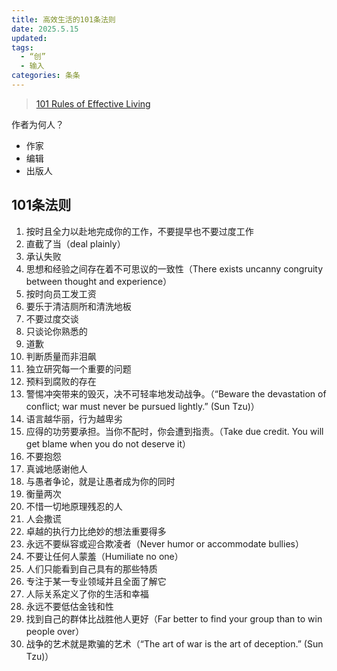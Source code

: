 ```yaml
---
title: 高效生活的101条法则
date: 2025.5.15
updated:
tags:
  - “创”
  - 输入
categories: 条条
---
```


> [101 Rules of Effective Living](https://mitchhorowitz.substack.com/p/101-rules-of-effective-living)

作者为何人？

- 作家
- 编辑
- 出版人

## 101条法则

1. 按时且全力以赴地完成你的工作，不要提早也不要过度工作
2. 直截了当（deal plainly）
3. 承认失败
4. 思想和经验之间存在着不可思议的一致性（There exists uncanny congruity between thought and experience）
5. 按时向员工发工资
6. 要乐于清洁厕所和清洗地板
7. 不要过度交谈
8. 只谈论你熟悉的
9. 道歉
10. 判断质量而非泪飙
11. 独立研究每一个重要的问题
12. 预料到腐败的存在
13. 警惕冲突带来的毁灭，决不可轻率地发动战争。（“Beware the devastation of conflict; war must never be pursued lightly.” (Sun Tzu)）
14. 语言越华丽，行为越卑劣
15. 应得的功劳要承担。当你不配时，你会遭到指责。（Take due credit. You will get blame when you do not deserve it）
16. 不要抱怨
17. 真诚地感谢他人
18. 与愚者争论，就是让愚者成为你的同时
19. 衡量两次
20. 不惜一切地原理残忍的人
21. 人会撒谎
22. 卓越的执行力比绝妙的想法重要得多
23. 永远不要纵容或迎合欺凌者（Never humor or accommodate bullies）
24. 不要让任何人蒙羞（Humiliate no one）
25. 人们只能看到自己具有的那些特质
26. 专注于某一专业领域并且全面了解它
27. 人际关系定义了你的生活和幸福
28. 永远不要低估金钱和性
29. 找到自己的群体比战胜他人更好（Far better to find your group than to win people over）
30. 战争的艺术就是欺骗的艺术（“The art of war is the art of deception.” (Sun Tzu)）
